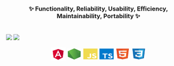 <div align="center"><h3>✨ Functionality, Reliability, Usability, Efficiency, Maintainability, Portability ✨<h3></div>

<br>

<div align="center" style="display: inline-block">
  <img height="180em" src="https://github-readme-stats.vercel.app/api?username=Iancovski&theme=tokyonight&show_icons=true&hide_border=false&count_private=true">
  <img height="180em" src="https://github-readme-stats.vercel.app/api/top-langs/?username=Iancovski&theme=tokyonight&show_icons=true&hide_border=false&layout=compact">
</div>

<!--![Iancovski's Streak](https://github-readme-streak-stats.herokuapp.com/?user=Iancovski&theme=radical&hide_border=true)-->

<div align="center" style="display: inline_block"><br>
  <img align="center" alt="Angular" height="37" width="40" src="https://raw.githubusercontent.com/devicons/devicon/master/icons/angular/angular-original.svg">
  <img align="center" alt="Node" height="30" width="40" src="https://raw.githubusercontent.com/devicons/devicon/master/icons/nodejs/nodejs-original.svg">
  <img align="center" alt="JavaScript" height="30" width="40" src="https://raw.githubusercontent.com/devicons/devicon/master/icons/javascript/javascript-plain.svg">
  <img align="center" alt="TypeScript" height="30" width="40" src="https://raw.githubusercontent.com/devicons/devicon/master/icons/typescript/typescript-plain.svg">
  <img align="center" alt="HTML" height="30" width="40" src="https://raw.githubusercontent.com/devicons/devicon/master/icons/html5/html5-original.svg">
  <img align="center" alt="CSS" height="30" width="40" src="https://raw.githubusercontent.com/devicons/devicon/master/icons/css3/css3-original.svg">
</div>



<!--
**Iancovski/Iancovski** is a ✨ _special_ ✨ repository because its `README.md` (this file) appears on your GitHub profile.

Here are some ideas to get you started:

- 🔭 I’m currently working on ...
- 🌱 I’m currently learning ...
- 👯 I’m looking to collaborate on ...
- 🤔 I’m looking for help with ...
- 💬 Ask me about ...
- 📫 How to reach me: ...
- 😄 Pronouns: ...
- ⚡ Fun fact: ...
-->
